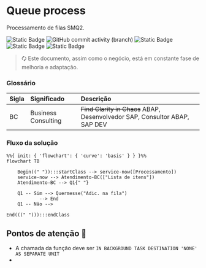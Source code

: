 # Queue process
 Processamento de filas SMQ2.

 
![Static Badge](https://img.shields.io/badge/development-abap-blue)
![GitHub commit activity (branch)](https://img.shields.io/github/commit-activity/t/edmilson-nascimento/queue-process)
![Static Badge](https://img.shields.io/badge/gabriel_alencar-abap-pink)
![Static Badge](https://img.shields.io/badge/miriam_batista-abap-orange)
![Static Badge](https://img.shields.io/badge/poo-abap-teal)

> 🗘 Este documento, assim como o negócio, está em constante fase de melhoria e adaptação.



### Glossário

| Sigla | Significado | Descrição |
| :--- |:---------- |:---------- |
| BC|Business Consulting | ~~Find Clarity in Chaos~~ ABAP, Desenvolvedor SAP, Consultor ABAP, SAP DEV|



### Fluxo da solução

```mermaid
%%{ init: { 'flowchart': { 'curve': 'basis' } } }%%
flowchart TB

    Begin((" ")):::startClass --> service-now([Processamento])
    service-now --> Atendimento-BC(["Lista de itens"])
    Atendimento-BC --> Q1{" "}

    Q1 -- Sim --> Quermesse("Adic. na fila") 
            --> End
    Q1 -- Não -->

End(((" "))):::endClass
```


## Pontos de atenção 📝

- A chamada da função deve ser `IN BACKGROUND TASK DESTINATION 'NONE' AS SEPARATE UNIT`
- 
